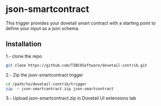 # json-smartcontract

This trigger provides your dovetail smart contract with a starting point to define your input as a json schema.

## Installation

1.- clone the repo

```bash
git clone https://github.com/TIBCOSoftware/dovetail-contrib.git
```

2.- Zip the json-smartcontract trigger

```bash
cd /path/to/dovetail-contrib/trigger
zip -r json-smartcontract.zip json-smartcontract
```

3.- Upload json-smartcontract.zip in Dovetail UI extensions tab

